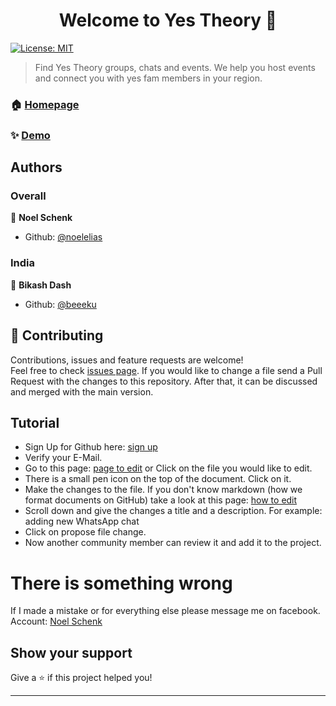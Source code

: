 <h1 align="center">Welcome to Yes Theory 👋</h1>
<p>
  <a href="#" target="_blank">
    <img alt="License: MIT" src="https://img.shields.io/badge/License-MIT-yellow.svg" />
  </a>
</p>

> Find Yes Theory groups, chats and events. We help you host events and connect you with yes fam members in your region.

### 🏠 [Homepage](https://yes-theory.github.io)

### ✨ [Demo](https://yes-theory.github.io)

## Authors

### Overall
👤 **Noel Schenk**

* Github: [@noelelias](https://github.com/noelelias)

### India
👤 **Bikash Dash**

* Github: [@beeeku](https://github.com/beeeku)

## 🤝 Contributing

Contributions, issues and feature requests are welcome!<br />Feel free to check [issues page](https://github.com/Yes-Theory/yes-theory.github.io/issues).
If you would like to change a file send a Pull Request with the changes to this repository. After that, it can be discussed and merged with the main version.

## Tutorial  

* Sign Up for Github here: [sign up](https://github.com/join)
* Verify your E-Mail.
* Go to this page: [page to edit](https://github.com/Yes-Theory/yes-theory.github.io) or Click on the file you would like to edit.
* There is a small pen icon on the top of the document. Click on it.
* Make the changes to the file. If you don't know markdown (how we format documents on GitHub) take a look at this page: [how to edit](https://help.github.com/en/github/writing-on-github/basic-writing-and-formatting-syntax)
* Scroll down and give the changes a title and a description. For example: adding new WhatsApp chat
* Click on propose file change.
* Now another community member can review it and add it to the project.  

# There is something wrong  

If I made a mistake or for everything else please message me on facebook.  
Account: [Noel Schenk](https://www.facebook.com/noel.elias.schenk)

## Show your support

Give a ⭐️ if this project helped you!

***
